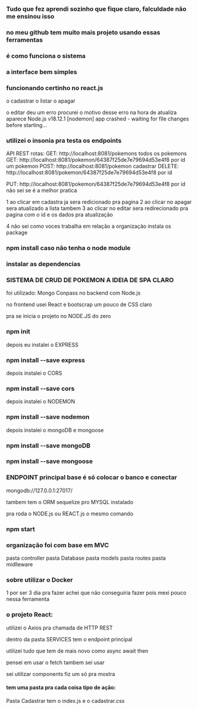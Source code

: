 ### Tudo que fez aprendi sozinho que fique claro, falculdade não me ensinou isso

### no meu github tem muito mais projeto usando essas ferramentas

###  é como funciona o sistema

### a interface bem simples

### funcionando certinho no react.js 
o cadastrar
o listar
o apagar

o editar deu um erro 
procurei o motivo desse erro na hora de atualiza aparece
Node.js v18.12.1
[nodemon] app crashed - waiting for file changes before starting...


 ### utilizei o insonia pra testa os endpoints
API REST
rotas:
GET: http://localhost:8081/pokemons  todos os pokemons
GET: http://localhost:8081/pokemon/64387f25de7e79694d53e4f8  por id um pokemon
POST: http://localhost:8081/pokemon  cadastrar
DELETE: http://localhost:8081/pokemon/64387f25de7e79694d53e4f8  por id 

PUT: http://localhost:8081/pokemon/64387f25de7e79694d53e4f8 por id não sei se é a melhor pratica

1 ao clicar em cadastra ja sera redicionado pra pagina 
2 ao clicar no apagar sera  atualizado a lista tambem
3 ao clicar no editar sera redirecionado pra pagina com o id e os dados  pra atualização

4 não sei como voces trabalha em relação a organização
instala os package
### npm install  caso não tenha o node module

###  instalar as dependencias

### SISTEMA DE CRUD DE POKEMON A IDEIA DE SPA CLARO 

foi utilizado: Mongo Conpass no backend com Node.js  

no frontend usei React e bootscrap um pouco de CSS claro

pra se inicia o projeto no NODE.JS do zero
### npm init

depois eu instalei o EXPRESS
### npm install --save express

depois instalei o CORS
### npm install --save cors

depois instalei o NODEMON
### npm install --save nodemon

depois instalei o mongoDB e mongoose

### npm install  --save mongoDB

### npm install --save mongoose

### ENDPOINT principal base  é só colocar o banco e conectar 

mongodb://127.0.0.1:27017/


tambem tem o ORM sequelize pro MYSQL instalado




pra roda o NODE.js ou REACT.js o mesmo comando
### npm start

### organização foi com base em MVC
pasta controller
pasta Database
pasta models
pasta routes
pasta midlleware

### sobre utilizar o Docker
1 por ser 3 dia pra fazer achei que não conseguiria fazer pois mexi pouco nessa ferramenta


### o projeto React: 

utilizei o Axios pra chamada de HTTP REST

dentro da pasta SERVICES tem o endpoint principal

utilizei tudo que tem de mais novo  como async await then 

pensei em usar o fetch tambem sei usar 

sei utilizar components fiz um só pra mostra

#### tem uma pasta pra cada coisa tipo de ação: 
Pasta Cadastrar tem o index.js e o cadastrar.css







